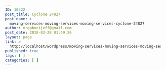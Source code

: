 ```yaml
---
ID: 10522
post_title: Cyclone 24827
post_name: >
  moving-services-moving-services-moving-services-cyclone-24827
author: mrgabonijeff@gmail.com
post_date: 2018-03-28 01:49:26
layout: page
link: >
  http://localhost/wordpress/moving-services-moving-services-moving-services-cyclone-24827/
published: true
tags: [ ]
categories: [ ]
---
```

